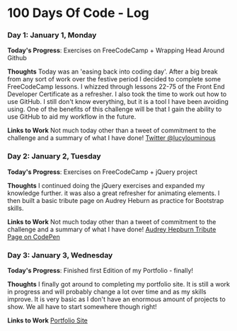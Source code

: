 # 100 Days Of Code - Log

### Day 1: January 1, Monday

**Today's Progress**: Exercises on FreeCodeCamp + Wrapping Head Around Github

**Thoughts** Today was an 'easing back into coding day'. After a big break from any sort of work over the festive period I decided to complete some FreeCodeCamp lessons. I whizzed through lessons 22-75 of the Front End Developer Certificate as a refresher. I also took the time to work out how to use GitHub. I still don't know everything, but it is a tool I have been avoiding using. One of the benefits of this challenge will be that I gain the ability to use GitHub to aid my workflow in the future. 

**Links to Work**
Not much today other than a tweet of commitment to the challenge and a summary of what I have done! 
[Twitter @lucylouminous](https://twitter.com/lucylouminous)

### Day 2: January 2, Tuesday

**Today's Progress**: Exercises on FreeCodeCamp + jQuery project

**Thoughts** I continued doing the jQuery exercises and expanded my knowledge further. it was also a great refresher for animating elements. I then built a basic tribute page on Audrey Heburn as practice for Bootstrap skills.

**Links to Work**
Not much today other than a tweet of commitment to the challenge and a summary of what I have done! 
[Audrey Hepburn Tribute Page on CodePen](https://codepen.io/LucyOld/pen/VyWEvK)


### Day 3: January 3, Wednesday

**Today's Progress**: Finished first Edition of my Portfolio - finally!

**Thoughts** I finally got around to completing my portfolio site. It is still a work in progress and will probably change a lot over time and as my skills improve. It is very basic as I don't have an enormous amount of projects to show. We all have to start somewhere though right! 

**Links to Work**
[Portfolio Site](https://www.lucyold.com)

